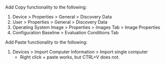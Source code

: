 
Add Copy functionality to the following:

1. Device > Properties > General > Discovery Data
1. User > Properties > General > Discovery Data
1. Operating System Image > Properties > Images Tab > Image Properties
1. Configuration Baseline > Evaluation Conditions Tab

Add Paste functionality to the following:

1. Devices > Import Computer Information > Import single computer
    - Right click + paste works, but CTRL+V does not.
